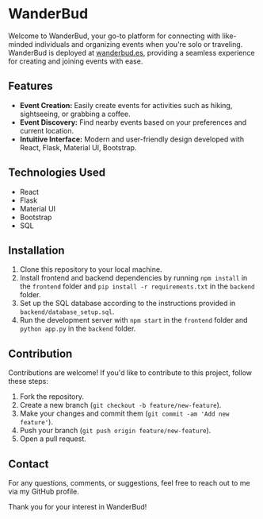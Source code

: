 # WanderBud

Welcome to WanderBud, your go-to platform for connecting with like-minded individuals and organizing events when you're solo or traveling. WanderBud is deployed at [wanderbud.es](https://wanderbud.es), providing a seamless experience for creating and joining events with ease.

## Features

- **Event Creation:** Easily create events for activities such as hiking, sightseeing, or grabbing a coffee.
- **Event Discovery:** Find nearby events based on your preferences and current location.
- **Intuitive Interface:** Modern and user-friendly design developed with React, Flask, Material UI, Bootstrap.


## Technologies Used

- React
- Flask
- Material UI
- Bootstrap
- SQL

## Installation

1. Clone this repository to your local machine.
2. Install frontend and backend dependencies by running `npm install` in the `frontend` folder and `pip install -r requirements.txt` in the `backend` folder.
3. Set up the SQL database according to the instructions provided in `backend/database_setup.sql`.
4. Run the development server with `npm start` in the `frontend` folder and `python app.py` in the `backend` folder.

## Contribution

Contributions are welcome! If you'd like to contribute to this project, follow these steps:

1. Fork the repository.
2. Create a new branch (`git checkout -b feature/new-feature`).
3. Make your changes and commit them (`git commit -am 'Add new feature'`).
4. Push your branch (`git push origin feature/new-feature`).
5. Open a pull request.

## Contact

For any questions, comments, or suggestions, feel free to reach out to me via my GitHub profile.

Thank you for your interest in WanderBud!
